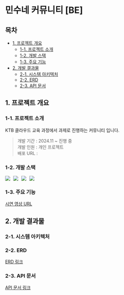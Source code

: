 # 민수네 커뮤니티 [BE]

## 목차

- [1. 프로젝트 개요](#1-프로젝트-개요)
    - [1-1. 프로젝트 소개](#1-1-프로젝트-소개)
    - [1-2. 개발 스택](#1-2-개발-스택)
    - [1-3. 주요 기능](#1-3-주요-기능)
- [2. 개발 결과물](#2-개발-결과물)
    - [2-1. 시스템 아키텍처](#2-1-시스템-아키텍처)
    - [2-2. ERD](#2-2-erd)
    - [2-3. API 문서](#2-3-api-문서)

## 1. 프로젝트 개요

### 1-1. 프로젝트 소개

KTB 클라우드 교육 과정에서 과제로 진행하는 커뮤니티 입니다.

> 개발 기간 : 2024.11 ~ 진행 중 <br/>
> 개발 인원 : 개인 프로젝트 <br/>
> 배포 URL : 

### 1-2. 개발 스택

<div style="display:flex;gap:10px;flex-wrap:wrap;">
    <img src="https://img.shields.io/badge/JavaScript-F7DF1E?style=for-the-badge&logo=JavaScript&logoColor=white">
    <img src="https://img.shields.io/badge/node.js-6DB33F?style=for-the-badge&logo=node.js&logoColor=white">
    <img src="https://img.shields.io/badge/Express-000000?style=for-the-badge&logo=express&logoColor=white">
    <img src="https://img.shields.io/badge/MariaDB-003545?style=for-the-badge&logo=MariaDB&logoColor=white">
</div>

### 1-3. 주요 기능

[시연 영상 URL](https://drive.google.com/file/d/1H3CKiEd1hRkiijUv4EUx-YWvnoCEnwBz/view?usp=sharing)

## 2. 개발 결과물

### 2-1. 시스템 아키텍처

### 2-2. ERD

[ERD 링크](https://www.erdcloud.com/d/7cj7j3JeNSdtJbPrD)

### 2-3. API 문서

[API 문서 링크](https://docs.google.com/spreadsheets/d/1hllmByQVh6BZ8FnkE5KX_E9qE8XzupBqrSLQAXZQmiM/edit?gid=1878554884#gid=1878554884)